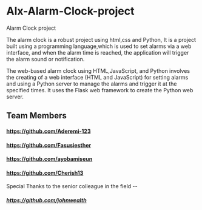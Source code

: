 # Alx-Alarm-Clock-project
Alarm Clock project

The alarm clock is a robust project using html,css and Python, It is a project built using a programming language,which is used to set alarms via a web interface, and when the alarm time is reached, the application will trigger the alarm sound or notification.

The web-based alarm clock using HTML,JavaScript, and Python involves the creating of a web interface (HTML and JavaScript) for setting alarms and using a Python server to manage the alarms and trigger it at the specified times. It uses the Flask web framework to create the Python web server.
 ##  Team Members
 #### https://github.com/Aderemi-123
 #### https://github.com/Fasusiesther
 #### https://github.com/ayobamiseun
 #### https://github.com/Cherish13

 
 Special Thanks to the senior colleague in the field -- 
##### https://github.com/johnwealth
